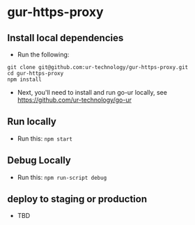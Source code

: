 # gur-https-proxy

## Install local dependencies
* Run the following:
```script
git clone git@github.com:ur-technology/gur-https-proxy.git
cd gur-https-proxy
npm install
```
* Next, you'll need to install and run go-ur locally, see https://github.com/ur-technology/go-ur

## Run locally
* Run this: `npm start`

## Debug Locally
* Run this: `npm run-script debug`

## deploy to staging or production
* TBD
